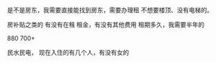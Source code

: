 是不是房东，我需要直接能找到房东，需要办理租
不想要楼顶、没有电梯的。

房补贴之类的
有没有在租
租金，有没有其他费用
租期多久，我需要半年的

880
700+


民水民电，
现在入住的有几个人，有没有女的

